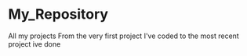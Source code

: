 # My_Repository
All my projects
From the very first project I've coded to the most recent project ive done
